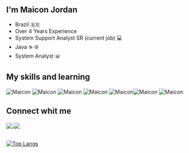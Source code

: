 

## I'm Maicon Jordan 

- Brazil 🇧🇷
- Over 4 Years Experience
- System Support Analyst SR (current job) 💻
- Java ☕ 🌐
- System Analyst 📊
  
 ## My skills and learning  

  <img align="center" alt="Maicon"  src="https://img.shields.io/badge/Python-14354C?style=for-the-badge&logo=python&logoColor=white*" style="max-width:100%"> <img align="center" alt="Maicon"  src="https://img.shields.io/badge/Java-ED8B00?style=for-the-badge&logo=openjdk&logoColor=white" style="maxwidth:100%"> <img align="center" alt="Maicon"  src="https://img.shields.io/badge/Spring-6DB33F?style=for-the-badge&logo=spring&logoColor=white" style="max-width:100%"> <img align="center" alt="Maicon"  src="https://img.shields.io/badge/-selenium-%43B02A?style=for-the-badge&logo=selenium&logoColor=white" style="max-width:100%"> <img align="center" alt="Maicon"  src="https://img.shields.io/badge/PostgreSQL-316192?style=for-the-badge&logo=postgresql&logoColor=white"><img align="center" alt="Maicon"  src="https://img.shields.io/badge/GIT-E44C30?style=for-the-badge&logo=git&logoColor=white" style="max-width:100%"> 
    <img align="center" alt="Maicon"  src="https://img.shields.io/badge/Linux-FCC624?style=for-the-badge&logo=linux&logoColor=black" style="max-width:100%">   
    
## Connect whit me 

<a href="https://www.linkedin.com/in/maiconj/" target="_blank">
<img align="center" src="https://img.shields.io/badge/LinkedIn-0077B5?style=for-the-badge&logo=linkedin&logoColor=white" style="max-width:100%">
<a href="https://instagram.com/maiconjordansr" target="_blank">
<img align="center" src="https://img.shields.io/badge/Instagram-E4405F?style=for-the-badge&logo=instagram&logoColor=white" style="max-width:100%">
   
   <br>
   <br> 

    
    
 
 [![Top Langs](https://github-readme-stats.vercel.app/api/top-langs/?username=MaiconJordan&layout=compact)](https://github.com/MaiconJordan/github-readme-stats)
 
